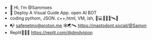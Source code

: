 - 👋 Hi, I’m @Sammxes
- 👀 Deploy A Visual Guide App. open AI BOT
-  coding pythom, JSON. c++,html, VM, ish, 🐍💻🦴🐉🎯🛰️🔐
- 📭 safenetmx@proton.me
🕸️🌏🛰️ https://mastodont.social/@Samxn
- Replit🎰📲💬
https://replit.com/@dmdvision
<!---
Sammxes/Sammxes is a ✨ special ✨ repository because its `README.md` (this file) appears on your GitHub profile.
You can click the Preview link to take a look at your changes.
--->
